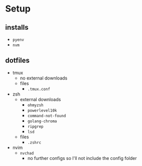 # Setup

## installs
- `pyenv`
- `nvm`

## dotfiles

- tmux
  - no external downloads
  - files
    - `.tmux.conf`
- zsh
  - external downloads
    - `ohmyzsh`
    - `powerlevel10k`
    - `command-not-found`
    - `golang-chroma`
    - `ripgrep`
    - `lsd`
  - files
    - `.zshrc`
- nvim
  - `nvchad`
    - no further configs so I'll not include the config folder
